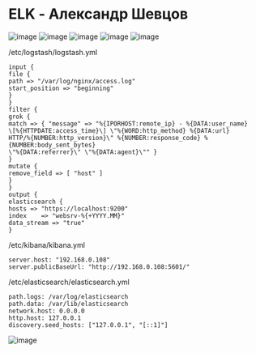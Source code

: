 # ELK - Александр Шевцов
![image](https://github.com/aztecprod/ELK/assets/25949605/f4cde8d7-0fd7-41c6-b01c-824257f6198c)
![image](https://github.com/aztecprod/ELK/assets/25949605/dbe42f0e-13cb-4a9a-93ef-3f2c8f4e8b6f)
![image](https://github.com/aztecprod/ELK/assets/25949605/186a7600-fba8-4f9b-8ea9-cb487e9f9ecd)
![image](https://github.com/aztecprod/ELK/assets/25949605/7f815889-f0f5-4dc7-a061-41e9db924104)
![image](https://github.com/aztecprod/ELK/assets/25949605/0138be62-e662-46ce-a90d-68d040af2d1a)

/etc/logstash/logstash.yml

```
input {
file {
path => "/var/log/nginx/access.log"
start_position => "beginning"
}
}
filter {
grok {
match => { "message" => "%{IPORHOST:remote_ip} - %{DATA:user_name}
\[%{HTTPDATE:access_time}\] \"%{WORD:http_method} %{DATA:url}
HTTP/%{NUMBER:http_version}\" %{NUMBER:response_code} %{NUMBER:body_sent_bytes}
\"%{DATA:referrer}\" \"%{DATA:agent}\"" }
}
mutate {
remove_field => [ "host" ]
}
}
output {
elasticsearch {
hosts => "https://localhost:9200"
index    => "websrv-%{+YYYY.MM}"
data_stream => "true"
}
```
/etc/kibana/kibana.yml
```
server.host: "192.168.0.108"
server.publicBaseUrl: "http://192.168.0.108:5601/"
```
/etc/elasticsearch/elasticsearch.yml
```
path.logs: /var/log/elasticsearch
path.data: /var/lib/elasticsearch
network.host: 0.0.0.0
http.host: 127.0.0.1
discovery.seed_hosts: ["127.0.0.1", "[::1]"]

```
![image](https://github.com/aztecprod/ELK/assets/25949605/5fc89876-25ec-44b9-937a-c5798f0ec4f3)
